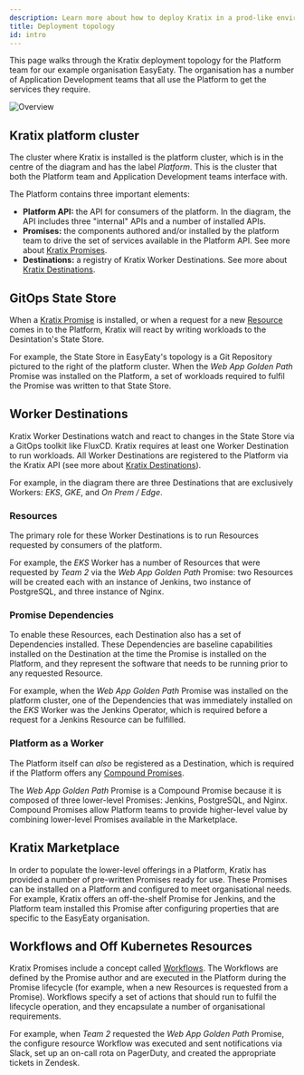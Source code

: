 ```yaml
---
description: Learn more about how to deploy Kratix in a prod-like environment
title: Deployment topology
id: intro
---
```


This page walks through the Kratix deployment topology for the Platform team for our example organisation EasyEaty. The organisation has a number of Application Development teams that all use the Platform to get the services they require.

![Overview](/img/kratix-arch-full.png)

## Kratix platform cluster

The cluster where Kratix is installed is the platform cluster, which is in the centre of the diagram and has the label _Platform_. This is the cluster that both the Platform team and Application Development teams interface with.

The Platform contains three important elements:

- **Platform API:** the API for consumers of the platform. In the diagram, the API includes three "internal" APIs and a number of installed APIs.
- **Promises:** the components authored and/or installed by the platform team to drive the set of services available in the Platform API. See more about [Kratix Promises](./promises/intro).
- **Destinations:** a registry of Kratix Worker Destinations. See more about [Kratix Destinations](./destinations/intro).

## GitOps State Store

When a [Kratix Promise](./promises/intro) is installed, or when a request for a new [Resource](./resources/intro) comes in to the Platform, Kratix will react by writing workloads to the Desintation's State Store.

For example, the State Store in EasyEaty's topology is a Git Repository pictured to the right of the platform cluster. When the _Web App Golden Path_ Promise was installed on the Platform, a set of workloads required to fulfil the Promise was written to that State Store.

## Worker Destinations

Kratix Worker Destinations watch and react to changes in the State Store via a GitOps toolkit like FluxCD. Kratix requires at least one Worker Destination to run workloads. All Worker Destinations are registered to the Platform via the Kratix API (see more about [Kratix Destinations](./destinations/intro)).

For example, in the diagram there are three Destinations that are exclusively Workers: _EKS_, _GKE_, and _On Prem / Edge_.

### Resources

The primary role for these Worker Destinations is to run Resources requested by consumers of the platform.

For example, the _EKS_ Worker has a number of Resources that were requested by _Team 2_ via the _Web App Golden Path_ Promise: two Resources will be created each with an instance of Jenkins, two instance of PostgreSQL, and three instance of Nginx.

### Promise Dependencies

To enable these Resources, each Destination also has a set of Dependencies installed. These Dependencies are baseline capabilities installed on the Destination at the time the Promise is installed on the Platform, and they represent the software that needs to be running prior to any requested Resource.

For example, when the _Web App Golden Path_ Promise was installed on the platform cluster, one of the Dependencies that was immediately installed on the _EKS_ Worker was the Jenkins Operator, which is required before a request for a Jenkins Resource can be fulfilled.

### Platform as a Worker

The Platform itself can _also_ be registered as a Destination, which is required if the Platform offers any [Compound Promises](../guides/compound-promises).

The _Web App Golden Path_ Promise is a Compound Promise because it is composed of three lower-level Promises: Jenkins, PostgreSQL, and Nginx. Compound Promises allow Platform teams to provide higher-level value by combining lower-level Promises available in the Marketplace.

## Kratix Marketplace

In order to populate the lower-level offerings in a Platform, Kratix has provided a number of pre-written Promises ready for use. These Promises can be installed on a Platform and configured to meet organisational needs. For example, Kratix offers an off-the-shelf Promise for Jenkins, and the Platform team installed this Promise after configuring properties that are specific to the EasyEaty organisation.

## Workflows and Off Kubernetes Resources

Kratix Promises include a concept called [Workflows](./resources/workflows). The Workflows are defined by the Promise author and are executed in the Platform during the Promise lifecycle (for example, when a new Resources is requested from a Promise). Workflows specify a set of actions that should run to fulfil the lifecycle operation, and they encapsulate a number of organisational requirements.

For example, when _Team 2_ requested the _Web App Golden Path_ Promise, the configure resource Workflow was executed and sent notifications via Slack, set up an on-call rota on PagerDuty, and created the appropriate tickets in Zendesk.
